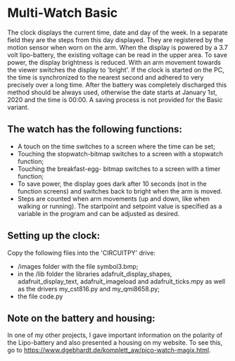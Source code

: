 # Multi-Watch Basic

The clock displays the current time, date and day of the week. In a separate field they are the steps from
this day displayed. They are registered by the motion sensor when worn on the arm. When the display is
powered by a 3.7 volt lipo-battery, the existing voltage can be read in the upper area. To save power, the
display brightness is reduced. With an arm movement towards the viewer switches the display to 'bright'. If
the clock is started on the PC, the time is synchronized to the nearest second and adhered to very precisely
over a long time. After the battery was completely discharged this method should be always used, otherwise
the date starts at January 1st, 2020 and the time is 00:00. A saving process is not provided for the Basic variant.

## The watch has the following functions:
- A touch on the time switches to a screen where the time can be set;
- Touching the stopwatch-bitmap switches to a screen with a stopwatch function;
- Touching the breakfast-egg- bitmap switches to a screen with a timer function;
- To save power, the display goes dark after 10 seconds (not in the function screens)
  and switches back to bright when the arm is moved.
- Steps are counted when arm movements (up and down, like when walking or running). The startpoint and
  setpoint value is specified as a variable in the program and can be adjusted as desired.

## Setting up the clock:

Copy the following files into the 'CIRCUITPY' drive:
- /images folder with the file symbol3.bmp;
- in the /lib folder the libraries adafruit_display_shapes, adafruit_display_text, adafruit_imageload
  and adafruit_ticks.mpy as well as the drivers my_cst816.py and my_qmi8658.py;
- the file code.py

## Note on the battery and housing:

In one of my other projects, I gave important information on the polarity of the Lipo-battery and also
presented a housing on my website. To see this, go to https://www.dgebhardt.de/komplett_aw/pico-watch-magix.html.

